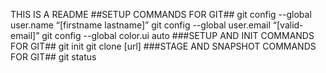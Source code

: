 THIS IS A README
##SETUP COMMANDS FOR GIT##
git config --global user.name “[firstname lastname]”
git config --global user.email “[valid-email]”
git config --global color.ui auto
###SETUP AND INIT COMMANDS FOR GIT##
git init
git clone [url]
###STAGE AND SNAPSHOT COMMANDS FOR GIT##
git status

